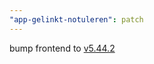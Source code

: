 ```yaml
---
"app-gelinkt-notuleren": patch
---
```


bump frontend to [v5.44.2](https://github.com/lblod/frontend-gelinkt-notuleren/releases/tag/v5.44.2)
